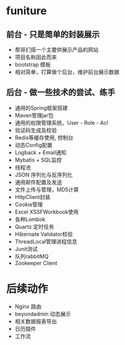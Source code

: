 # funiture

## 前台 - 只是简单的封装展示
* 帮哥们搭一个主要供展示产品的网站
* 项目名称因此而来
* bootstrap 模板
* 相对简单，打算做个后台，维护前台展示数据

## 后台 - 做一些技术的尝试、练手
* 通用的Spring框架搭建
* Maven管理jar包
* 通用的权限管理系统，User - Role - Acl
* 验证码生成及校验
* Redis等缓存使用, 控制台
* 动态Config配置
* Logback + Email通知
* Mybatis + SQL监控
* 线程池
* JSON 序列化与反序列化
* 通用邮件配置及发送
* 文件上传与管理，MD5计算
* HttpClient封装
* Cookie管理
* Excel XSSFWorkbook使用
* 各种Lombok
* Quartz 定时任务
* Hibernate Validator校验
* ThreadLocal管理进程信息
* Junit测试
* 队列rabbitMQ
* Zookeeper Client

# 后续动作
* Nginx 路由
* beyondadmin 动态展示
* 相关数据报表导出
* 日历插件
* 工作流

